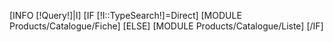 [INFO [!Query!]|I]
[IF [!I::TypeSearch!]=Direct]
	[MODULE Products/Catalogue/Fiche]
[ELSE]
	[MODULE Products/Catalogue/Liste]
[/IF]